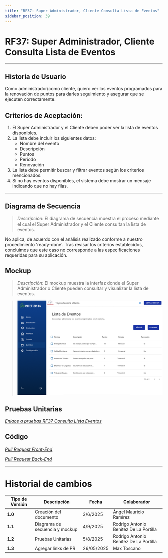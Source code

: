 ```yaml
---
title: "RF37: Super Administrador, Cliente Consulta Lista de Eventos"
sidebar_position: 39
---
```


# RF37: Super Administrador, Cliente Consulta Lista de Eventos

---

## Historia de Usuario

Como administrador/como cliente, quiero ver los eventos programados para la renovación de puntos para darles seguimiento y asegurar que se ejecuten correctamente.

## **Criterios de Aceptación:**

1. El Super Administrador y el Cliente deben poder ver la lista de eventos disponibles.
2. La lista debe incluir los siguientes datos:
   - Nombre del evento
   - Descripción
   - Puntos
   - Periodo
   - Renovación
3. La lista debe permitir buscar y filtrar eventos según los criterios mencionados.
4. Si no hay eventos disponibles, el sistema debe mostrar un mensaje indicando que no hay filas.

---

## **Diagrama de Secuencia**

> _Descripción_: El diagrama de secuencia muestra el proceso mediante el cual el Super Administrador y el Cliente consultan la lista de eventos.

No aplica, de acuerdo con el análisis realizado conforme a nuestro procedimiento 'ready-done'. Tras revisar los criterios establecidos, concluimos que este caso no corresponde a las especificaciones requeridas para su aplicación.

## **Mockup**

> _Descripción_: El mockup muestra la interfaz donde el Super Administrador o Cliente pueden consultar y visualizar la lista de eventos.

> ![alt text](imagenes/RF37ConsultaListaEventos.png)

## **Pruebas Unitarias**

_<u>[Enlace a pruebas RF37 Consulta Lista Eventos](https://docs.google.com/spreadsheets/d/1NLGwGrGA5PVOEzLaqxa8Ts1D_Ng3QzzqNKWJYUzxD-M/edit?gid=1260209510#gid=1260209510)</u>_

## **Código**

_<u>[Pull Request Front-End](https://github.com/CodeAnd-Co/Frontend-Text-Lines/pull/39)</u>_

_<u>[Pull Request Back-End](https://github.com/CodeAnd-Co/Backend-textiles/pull/45)</u>_

---

# Historial de cambios

| **Tipo de Versión** | **Descripción**                | **Fecha**  | **Colaborador**                        |
| ------------------- | ------------------------------ | ---------- | -------------------------------------- |
| **1.0**             | Creación del documento         | 3/6/2025   | Ángel Mauricio Ramírez                 |
| **1.1**             | Diagrama de secuencia y mockup | 4/9/2025   | Rodrigo Antonio Benítez De La Portilla |
| **1.2**             | Pruebas Unitarias              | 5/8/2025   | Rodrigo Antonio Benítez De La Portilla |
| **1.3**             | Agregar links de PR            | 26/05/2025 | Max Toscano                            |
